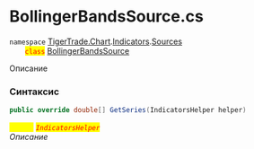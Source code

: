 
# BollingerBandsSource.cs
`namespace` [TigerTrade.Chart](../../../../../TigerTrade.Chart.md).[Indicators](../../../../../TigerTrade.Chart/Indicators.md).[Sources](../../../../../TigerTrade.Chart/Indicators/Sources.md)  
&nbsp;&nbsp;&nbsp;&nbsp;&nbsp;&nbsp;&nbsp;<mark style="color:red;">`class`</mark> [BollingerBandsSource](../../BollingerBandsSource.cs.md)

Описание

### Синтаксис
```csharp
public override double[] GetSeries(IndicatorsHelper helper)
```

<mark style="color:yellow;">`helper`</mark> <mark style="color:red;">*`IndicatorsHelper`*</mark>  
 *Описание*  
  

                    
                    